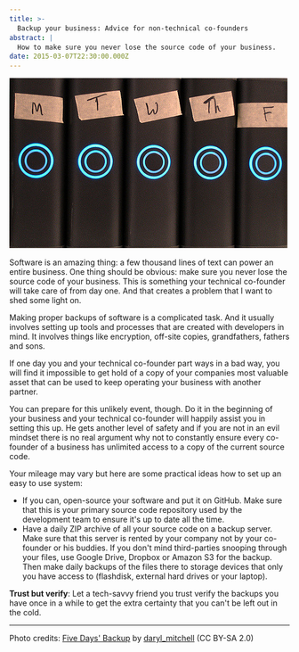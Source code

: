 ```yaml
---
title: >-
  Backup your business: Advice for non-technical co-founders
abstract: |
  How to make sure you never lose the source code of your business.
date: 2015-03-07T22:30:00.000Z
---
```


![Five Days' Backup](../media/backup-your-business.jpg)

Software is an amazing thing: a few thousand lines of text can power an entire
business. One thing should be obvious: make sure you never lose the source code
of your business. This is something your technical co-founder will take care of
from day one. And that creates a problem that I want to shed some light on.

Making proper backups of software is a complicated task. And it usually involves
setting up tools and processes that are created with developers in mind. It
involves things like encryption, off-site copies, grandfathers, fathers and
sons.

If one day you and your technical co-founder part ways in a bad way, you will
find it impossible to get hold of a copy of your companies most valuable asset
that can be used to keep operating your business with another partner.

You can prepare for this unlikely event, though. Do it in the beginning of your
business and your technical co-founder will happily assist you in setting this
up. He gets another level of safety and if you are not in an evil mindset there
is no real argument why not to constantly ensure every co-founder of a business
has unlimited access to a copy of the current source code.

Your mileage may vary but here are some practical ideas how to set up an easy to
use system:

- If you can, open-source your software and put it on GitHub. Make sure that
  this is your primary source code repository used by the development team to
  ensure it's up to date all the time.
- Have a daily ZIP archive of all your source code on a backup server. Make sure
  that this server is rented by your company not by your co-founder or his
  buddies. If you don't mind third-parties snooping through your files, use
  Google Drive, Dropbox or Amazon S3 for the backup. Then make daily backups of
  the files there to storage devices that only you have access to (flashdisk,
  external hard drives or your laptop).

**Trust but verify**: Let a tech-savvy friend you trust verify the backups you
have once in a while to get the extra certainty that you can't be left out in
the cold.

---

Photo credits:
[Five Days' Backup](https://www.flickr.com/photos/daryl_mitchell/1199598508) by
[daryl_mitchell](https://www.flickr.com/photos/daryl_mitchell/) (CC BY-SA 2.0)
